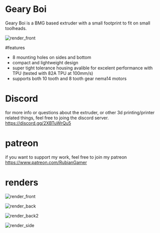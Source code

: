 # Geary Boi

Geary Boi is a BMG based extruder with a small footprint to fit on small toolheads.

![render_front](https://cdn.discordapp.com/attachments/1006560886602862594/1057298350350803044/geary_boy_extruder.png?raw=true)

#features

- 8 mounting holes on sides and bottom
- compact and lightweight design
- super tight tolerance housing avalible for excelent performance with TPU (tested with 82A TPU at 100mm/s)
- supports both 10 tooth and 8 tooth gear nema14 motors

# Discord

for more info or questions about the extruder, or other 3d printing/printer related things, feel free to joing the discord server.
https://discord.gg/2XBTuWrQu5

# patreon

if you want to support my work, feel free to join my patreon
https://www.patreon.com/RubianGamer

# renders

![render_front](https://cdn.discordapp.com/attachments/1006560886602862594/1057298350350803044/geary_boy_extruder.png?raw=true)

![render_back](https://cdn.discordapp.com/attachments/1006560886602862594/1057298350648594533/geary_boy_extruder_2.png?raw=true)

![render_back2](https://cdn.discordapp.com/attachments/1006560886602862594/1057298350988341370/geary_boy_extruder_3.png?raw=true)

![render_side](https://cdn.discordapp.com/attachments/1006560886602862594/1057298351474872390/geary_boy_extruder_4.png?raw=true)